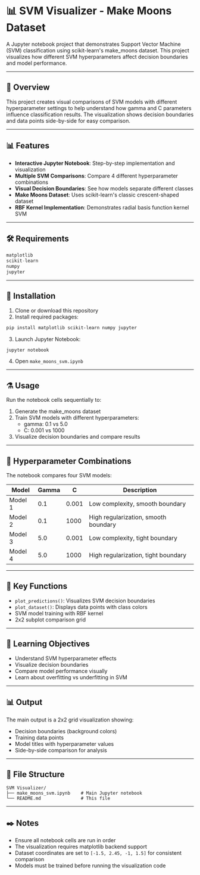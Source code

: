# 📊 SVM Visualizer - Make Moons Dataset

A Jupyter notebook project that demonstrates Support Vector Machine (SVM) classification using scikit-learn's make_moons dataset. This project visualizes how different SVM hyperparameters affect decision boundaries and model performance.

---
## 📑 Overview

This project creates visual comparisons of SVM models with different hyperparameter settings to help understand how gamma and C parameters influence classification results. The visualization shows decision boundaries and data points side-by-side for easy comparison.

---
## 📊 Features

- **Interactive Jupyter Notebook**: Step-by-step implementation and visualization
- **Multiple SVM Comparisons**: Compare 4 different hyperparameter combinations
- **Visual Decision Boundaries**: See how models separate different classes
- **Make Moons Dataset**: Uses scikit-learn's classic crescent-shaped dataset
- **RBF Kernel Implementation**: Demonstrates radial basis function kernel SVM

---
## 🛠️ Requirements

```python
matplotlib
scikit-learn
numpy
jupyter
```
---
## 🧪 Installation

1. Clone or download this repository
2. Install required packages:

```bash
pip install matplotlib scikit-learn numpy jupyter
```

3. Launch Jupyter Notebook:

```bash
jupyter notebook
```

4. Open `make_moons_svm.ipynb`

---
## ⚗️ Usage

Run the notebook cells sequentially to:

1. Generate the make_moons dataset
2. Train SVM models with different hyperparameters:
   - gamma: 0.1 vs 5.0
   - C: 0.001 vs 1000
3. Visualize decision boundaries and compare results

---
## 🔮 Hyperparameter Combinations

The notebook compares four SVM models:

| Model | Gamma | C | Description |
|-------|-------|---|-------------|
| Model 1 | 0.1 | 0.001 | Low complexity, smooth boundary |
| Model 2 | 0.1 | 1000 | High regularization, smooth boundary |
| Model 3 | 5.0 | 0.001 | Low complexity, tight boundary |
| Model 4 | 5.0 | 1000 | High regularization, tight boundary |

---
## 🔧 Key Functions

- `plot_predictions()`: Visualizes SVM decision boundaries
- `plot_dataset()`: Displays data points with class colors
- SVM model training with RBF kernel
- 2x2 subplot comparison grid

---
## 📗 Learning Objectives

- Understand SVM hyperparameter effects
- Visualize decision boundaries
- Compare model performance visually
- Learn about overfitting vs underfitting in SVM

---
## 📊 Output

The main output is a 2x2 grid visualization showing:
- Decision boundaries (background colors)
- Training data points
- Model titles with hyperparameter values
- Side-by-side comparison for analysis

---
## 📂 File Structure

```
SVM Visualizer/
├── make_moons_svm.ipynb    # Main Jupyter notebook
└── README.md               # This file
```
---
## ✒️ Notes

- Ensure all notebook cells are run in order
- The visualization requires matplotlib backend support
- Dataset coordinates are set to `[-1.5, 2.45, -1, 1.5]` for consistent comparison
- Models must be trained before running the visualization code
